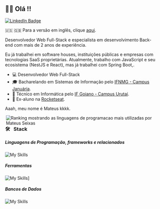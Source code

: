## 👋🏼 Olá !!

[![LinkedIn Badge](https://img.shields.io/badge/LinkedIn-0077B5?style=for-the-badge&logo=linkedin)](https://www.linkedin.com/in/mateuseixas/)

🇺🇸 🇬🇧 Para a versão em inglês, clique [aqui](./README.md).

Desenvolvedor Web Full-Stack e especialista em desenvolvimento Back-end com mais de 2 anos de experiência.

Eu já trabalhei em software houses, instituições públicas e empresas com tecnologias SaaS proprietárias. Atualmente, trabalho com JavaScript e seu ecosistema (NestJS e React), mas já trabalhei com Spring Boot,.

- 💻 Desenvolvedor Web Full-Stack
- 🎓 Bacharelando em Sistemas de Informação pelo [IFNMG - Campus Januária](https://ifnmg.edu.br/januaria).
- 💾 Técnico em Informática pelo [IF Goiano - Campus Urutaí](https://ifgoiano.edu.br/urutai).
- 🚀 Ex-aluno na [Rocketseat](https://www.rocketseat.com.br/).

Aaah, meu nome é Mateus kkkk.

<div>
  <img align="right"
    src="https://github-readme-stats.vercel.app/api/top-langs/?username=Seiixas&layout=compact&langs_count=10&theme=radical"
    alt="Ranking mostrando as linguagens de programacao mais utilizadas por Mateus Seixas">
</div>
<div align="left">

### 🛠 &nbsp; Stack

##### Linguagens de Programação, frameworks e relacionados

![My Skills](https://skillicons.dev/icons?i=js,ts,java,nodejs,spring)

##### Ferramentas

![My Skills](https://skillicons.dev/icons?i=docker,git,bash,vscode,linux&theme=dark)]

##### Bancos de Dados

![My Skills](https://skillicons.dev/icons?i=postgres,mysql,sqlite&theme=dark)

</div>
